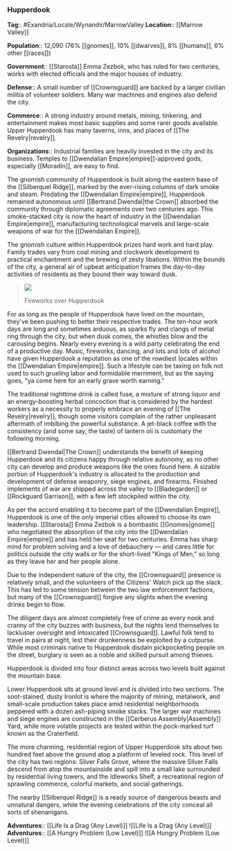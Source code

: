 ### Hupperdook
**Tag**:: #Exandria/Locale/Wynandir/MarrowValley
**Location**:: [[Marrow Valley]]

**Population**:: 12,090 (76% [[gnomes]], 10% [[dwarves]], 8% [[humans]], 6% other [[races]])

**Government**:: [[Starosta]] Emma Zezbok, who has ruled for two centuries, works with elected officials and the major houses of industry.

**Defense**:: A small number of [[Crownsguard]] are backed by a larger civilian militia of volunteer soldiers. Many war machines and engines also defend the city.

**Commerce**:: A strong industry around metals, mining, tinkering, and entertainment makes most basic supplies and some rarer goods available. Upper Hupperdook has many taverns, inns, and places of [[The Revelry|revelry]].

**Organizations**:: Industrial families are heavily invested in the city and its business. Temples to [[Dwendalian Empire|empire]]-approved gods, especially [[Moradin]], are easy to find.

The gnomish community of Hupperdook is built along the eastern base of the [[Silberquel Ridge]], marked by the ever-rising columns of dark smoke and steam. Predating the [[Dwendalian Empire|empire]], Hupperdook remained autonomous until [[Bertrand Dwendal|the Crown]] absorbed the community through diplomatic agreements over two centuries ago. This smoke-stacked city is now the heart of industry in the [[Dwendalian Empire|empire]], manufacturing technological marvels and large-scale weapons of war for the [[Dwendalian Empire]].

The gnomish culture within Hupperdook prizes hard work and hard play. Family trades vary from coal mining and clockwork development to practical enchantment and the brewing of zesty libations. Within the bounds of the city, a general air of upbeat anticipation frames the day-to-day activities of residents as they bound their way toward dusk.

> [![](https://media.dndbeyond.com/compendium-images/egtw/yDOyqyOocErRgYJK/03-08.png)](https://media.dndbeyond.com/compendium-images/egtw/yDOyqyOocErRgYJK/03-08.png)
> 
> Fireworks over Hupperdook

For as long as the people of Hupperdook have lived on the mountain, they've been pushing to better their respective trades. The ten-hour work days are long and sometimes arduous, as sparks fly and clangs of metal ring through the city, but when dusk comes, the whistles blow and the carousing begins. Nearly every evening is a wild party celebrating the end of a productive day. Music, fireworks, dancing, and lots and lots of alcohol have given Hupperdook a reputation as one of the rowdiest locales within the [[Dwendalian Empire|empire]]. Such a lifestyle can be taxing on folk not used to such grueling labor and formidable merriment, but as the saying goes, "ya come here for an early grave worth earning."

The traditional nighttime drink is called fuse, a mixture of strong liquor and an energy-boosting herbal concoction that is considered by the hardest workers as a necessity to properly embrace an evening of [[The Revelry|revelry]], though some visitors complain of the rather unpleasant aftermath of imbibing the powerful substance. A jet-black coffee with the consistency (and some say, the taste) of lantern oil is customary the following morning.

[[Bertrand Dwendal|The Crown]] understands the benefit of keeping Hupperdook and its citizens happy through relative autonomy, as no other city can develop and produce weapons like the ones found here. A sizable portion of Hupperdook's industry is allocated to the production and development of defense weaponry, siege engines, and firearms. Finished implements of war are shipped across the valley to [[Bladegarden]] or [[Rockguard Garrison]], with a few left stockpiled within the city.

As per the accord enabling it to become part of the [[Dwendalian Empire]], Hupperdook is one of the only imperial cities allowed to choose its own leadership. [[Starosta]] Emma Zezbok is a bombastic [[Gnomes|gnome]] who negotiated the absorption of the city into the [[Dwendalian Empire|empire]] and has held her seat for two centuries. Emma has sharp mind for problem solving and a love of debauchery — and cares little for politics outside the city walls or for the short-lived "Kings of Men," so long as they leave her and her people alone.

Due to the independent nature of the city, the [[Crownsguard]] presence is relatively small, and the volunteers of the Citizens' Watch pick up the slack. This has led to some tension between the two law enforcement factions, but many of the [[Crownsguard]] forgive any slights when the evening drinks begin to flow.

The diligent days are almost completely free of crime as every nook and cranny of the city buzzes with business, but the nights lend themselves to lackluster oversight and intoxicated [[Crownsguard]]. Lawful folk tend to travel in pairs at night, lest their drunkenness be exploited by a cutpurse. While most criminals native to Hupperdook disdain pickpocketing people on the street, burglary is seen as a noble and skilled pursuit among thieves.

Hupperdook is divided into four distinct areas across two levels built against the mountain base.

Lower Hupperdook sits at ground level and is divided into two sections. The soot-stained, dusty Ironlot is where the majority of mining, metalwork, and small-scale production takes place amid residential neighborhoods peppered with a dozen ash-piping smoke stacks. The larger war machines and siege engines are constructed in the [[Cerberus Assembly|Assembly]] Yard, while more volatile projects are tested within the pock-marked turf known as the Craterfield.

The more charming, residential region of Upper Hupperdook sits about two hundred feet above the ground atop a platform of leveled rock. This level of the city has two regions: Silver Falls Grove, where the massive Silver Falls descend from atop the mountainside and spill into a small lake surrounded by residential living towers, and the Idleworks Shelf, a recreational region of sprawling commerce, colorful markets, and social gatherings.

The nearby [[Silberquel Ridge]] is a ready source of dangerous beasts and unnatural dangers, while the evening celebrations of the city conceal all sorts of shenanigans.

**Adventures**:: [[Life Is a Drag (Any Level)]]
![[Life Is a Drag (Any Level)]]
**Adventures**:: [[A Hungry Problem (Low Level)]]
![[A Hungry Problem (Low Level)]]